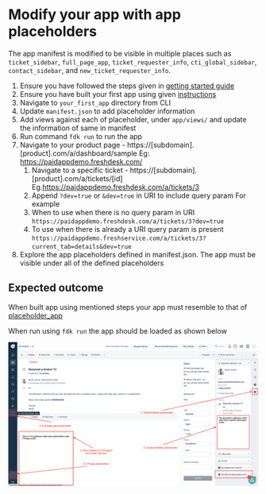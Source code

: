 # Modify your app with app placeholders

The app manifest is modified to be visible in multiple places such as `ticket_sidebar`, `full_page_app`, `ticket_requester_info`, `cti_global_sidebar`, `contact_sidebar`, and `new_ticket_requester_info`.


1. Ensure you have followed the steps given in [getting started guide](getting_started.md)
2. Ensure you have built your first app using given [instructions](app-dev-guide.md)
3. Navigate to `your_first_app` directory from CLI
4. Update `manifest.json` to add placeholder information
5. Add views against each of placeholder, under `app/views/` and update the information of same in manifest
6. Run command `fdk run` to run the app
7. Navigate to your product page - https://[subdomain].[product].com/a/dashboard/sample Eg: https://paidappdemo.freshdesk.com/ 
   1. Navigate to a specific ticket - https://[subdomain].[product].com/a/tickets/[id] Eg.https://paidappdemo.freshdesk.com/a/tickets/3
   2. Append `?dev=true` or `&dev=true` in URI to include query param For example
   3. When to use when there is no query param in URI
    `https://paidappdemo.freshdesk.com/a/tickets/3?dev=true`
   4. To use when there is already a URI query param is present 
    `https://paidappdemo.freshservice.com/a/tickets/3?current_tab=details&dev=true` 
8. Explore the app placeholders defined in manifest.json. The app must be visible under all of the defined placeholders

## Expected outcome

When built app using mentioned steps your app must resemble to that of [placeholder_app](../apps/placeholder_app/)

When run using `fdk run` the app should be loaded as shown below

![Placeholder app](../assets/placeholder-app.png)